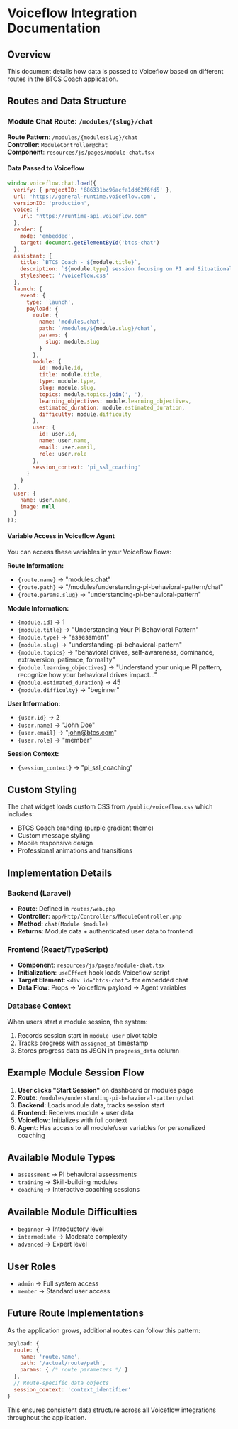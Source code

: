 # Voiceflow Integration Documentation

## Overview
This document details how data is passed to Voiceflow based on different routes in the BTCS Coach application.

## Routes and Data Structure

### Module Chat Route: `/modules/{slug}/chat`

**Route Pattern**: `/modules/{module:slug}/chat`  
**Controller**: `ModuleController@chat`  
**Component**: `resources/js/pages/module-chat.tsx`

#### Data Passed to Voiceflow

```javascript
window.voiceflow.chat.load({
  verify: { projectID: '686331bc96acfa1dd62f6fd5' },
  url: 'https://general-runtime.voiceflow.com',
  versionID: 'production',
  voice: {
    url: "https://runtime-api.voiceflow.com"
  },
  render: {
    mode: 'embedded',
    target: document.getElementById('btcs-chat')
  },
  assistant: {
    title: `BTCS Coach - ${module.title}`,
    description: `${module.type} session focusing on PI and Situational Leadership`,
    stylesheet: '/voiceflow.css'
  },
  launch: {
    event: {
      type: 'launch',
      payload: {
        route: {
          name: 'modules.chat',
          path: `/modules/${module.slug}/chat`,
          params: {
            slug: module.slug
          }
        },
        module: {
          id: module.id,
          title: module.title,
          type: module.type,
          slug: module.slug,
          topics: module.topics.join(', '),
          learning_objectives: module.learning_objectives,
          estimated_duration: module.estimated_duration,
          difficulty: module.difficulty
        },
        user: {
          id: user.id,
          name: user.name,
          email: user.email,
          role: user.role
        },
        session_context: 'pi_ssl_coaching'
      }
    }
  },
  user: {
    name: user.name,
    image: null
  }
});
```

#### Variable Access in Voiceflow Agent

You can access these variables in your Voiceflow flows:

**Route Information:**
- `{route.name}` → "modules.chat"
- `{route.path}` → "/modules/understanding-pi-behavioral-pattern/chat"
- `{route.params.slug}` → "understanding-pi-behavioral-pattern"

**Module Information:**
- `{module.id}` → 1
- `{module.title}` → "Understanding Your PI Behavioral Pattern"
- `{module.type}` → "assessment"
- `{module.slug}` → "understanding-pi-behavioral-pattern" 
- `{module.topics}` → "behavioral drives, self-awareness, dominance, extraversion, patience, formality"
- `{module.learning_objectives}` → "Understand your unique PI pattern, recognize how your behavioral drives impact..."
- `{module.estimated_duration}` → 45
- `{module.difficulty}` → "beginner"

**User Information:**
- `{user.id}` → 2
- `{user.name}` → "John Doe"
- `{user.email}` → "john@btcs.com"
- `{user.role}` → "member"

**Session Context:**
- `{session_context}` → "pi_ssl_coaching"

## Custom Styling

The chat widget loads custom CSS from `/public/voiceflow.css` which includes:
- BTCS Coach branding (purple gradient theme)
- Custom message styling
- Mobile responsive design
- Professional animations and transitions

## Implementation Details

### Backend (Laravel)
- **Route**: Defined in `routes/web.php`
- **Controller**: `app/Http/Controllers/ModuleController.php`
- **Method**: `chat(Module $module)`
- **Returns**: Module data + authenticated user data to frontend

### Frontend (React/TypeScript)
- **Component**: `resources/js/pages/module-chat.tsx`
- **Initialization**: `useEffect` hook loads Voiceflow script
- **Target Element**: `<div id="btcs-chat">` for embedded chat
- **Data Flow**: Props → Voiceflow payload → Agent variables

### Database Context
When users start a module session, the system:
1. Records session start in `module_user` pivot table
2. Tracks progress with `assigned_at` timestamp
3. Stores progress data as JSON in `progress_data` column

## Example Module Session Flow

1. **User clicks "Start Session"** on dashboard or modules page
2. **Route**: `/modules/understanding-pi-behavioral-pattern/chat`
3. **Backend**: Loads module data, tracks session start
4. **Frontend**: Receives module + user data
5. **Voiceflow**: Initializes with full context
6. **Agent**: Has access to all module/user variables for personalized coaching

## Available Module Types
- `assessment` → PI behavioral assessments
- `training` → Skill-building modules  
- `coaching` → Interactive coaching sessions

## Available Module Difficulties
- `beginner` → Introductory level
- `intermediate` → Moderate complexity
- `advanced` → Expert level

## User Roles
- `admin` → Full system access
- `member` → Standard user access

## Future Route Implementations

As the application grows, additional routes can follow this pattern:

```javascript
payload: {
  route: {
    name: 'route.name',
    path: '/actual/route/path',
    params: { /* route parameters */ }
  },
  // Route-specific data objects
  session_context: 'context_identifier'
}
```

This ensures consistent data structure across all Voiceflow integrations throughout the application.